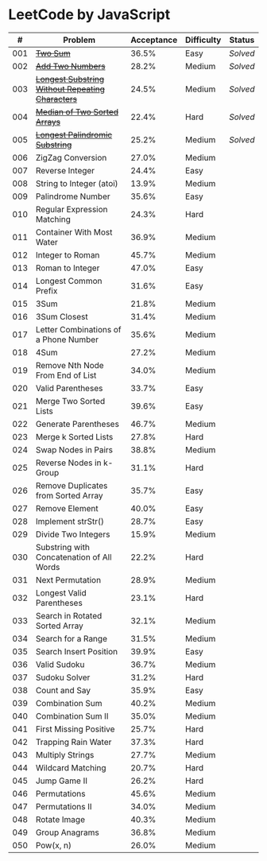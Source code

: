 # LeetCode by JavaScript

\# | Problem | Acceptance | Difficulty | Status
------------ | ------------- | ------------- | ------------- | -------------
001 | <del>[Two Sum](Algorithms/001_Two_Sum.js)</del> | 36.5% | Easy | _Solved_
002 | <del>[Add Two Numbers](Algorithms/002_Add_Two_Numbers.js)</del> | 28.2% | Medium | _Solved_	
003 | <del>[Longest Substring Without Repeating Characters](Algorithms/003_Substr_Without_Repeat.js)</del> | 24.5% | Medium | _Solved_	
004 | <del>[Median of Two Sorted Arrays](Algorithms/004_Median_of_Sorted_Arrays.js)</del> | 22.4% | Hard | _Solved_	
005 | <del>[Longest Palindromic Substring](Algorithms/005_Longest_Palindromic_Substring.js)</del> | 25.2% | Medium | _Solved_
006 | ZigZag Conversion | 27.0% | Medium	
007 | Reverse Integer | 24.4% | Easy	
008 | String to Integer (atoi) | 13.9% | Medium	
009 | Palindrome Number | 35.6% | Easy	
010 | Regular Expression Matching | 24.3% | Hard	
011 | Container With Most Water | 36.9% | Medium	
012 | Integer to Roman | 45.7% | Medium	
013 | Roman to Integer | 47.0% | Easy	
014 | Longest Common Prefix | 31.6% | Easy	
015 | 3Sum | 21.8% | Medium	
016 | 3Sum Closest | 31.4% | Medium	
017 | Letter Combinations of a Phone Number | 35.6% | Medium	
018 | 4Sum | 27.2% | Medium	
019 | Remove Nth Node From End of List | 34.0% | Medium	
020 | Valid Parentheses | 33.7% | Easy	
021 | Merge Two Sorted Lists | 39.6% | Easy	
022 | Generate Parentheses | 46.7% | Medium	
023 | Merge k Sorted Lists | 27.8% | Hard	
024 | Swap Nodes in Pairs | 38.8% | Medium	
025 | Reverse Nodes in k-Group | 31.1% | Hard	
026 | Remove Duplicates from Sorted Array | 35.7% | Easy	
027 | Remove Element | 40.0% | Easy	
028 | Implement strStr() | 28.7% | Easy	
029 | Divide Two Integers | 15.9% | Medium	
030 | Substring with Concatenation of All Words | 22.2% | Hard	
031 | Next Permutation | 28.9% | Medium	
032 | Longest Valid Parentheses | 23.1% | Hard	
033 | Search in Rotated Sorted Array | 32.1% | Medium	
034 | Search for a Range | 31.5% | Medium	
035 | Search Insert Position | 39.9% | Easy	
036 | Valid Sudoku | 36.7% | Medium	
037 | Sudoku Solver | 31.2% | Hard	
038 | Count and Say | 35.9% | Easy	
039 | Combination Sum | 40.2% | Medium	
040 | Combination Sum II | 35.0% | Medium	
041 | First Missing Positive | 25.7% | Hard	
042 | Trapping Rain Water | 37.3% | Hard	
043 | Multiply Strings | 27.7% | Medium	
044 | Wildcard Matching | 20.7% | Hard	
045 | Jump Game II | 26.2% | Hard	
046 | Permutations | 45.6% | Medium	
047 | Permutations II | 34.0% | Medium	
048 | Rotate Image | 40.3% | Medium	
049 | Group Anagrams | 36.8% | Medium	
050 | Pow(x, n) | 26.0% | Medium
